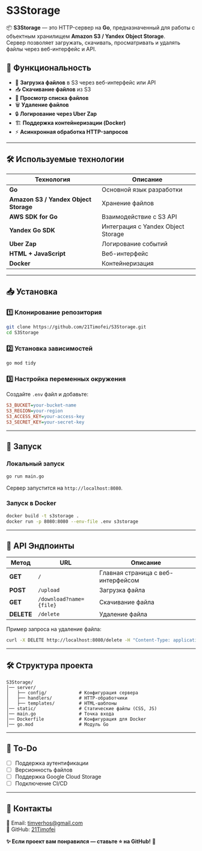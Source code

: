 # **S3Storage**

📦 **S3Storage** — это HTTP-сервер на **Go**, предназначенный для работы с объектным хранилищем **Amazon S3 / Yandex Object Storage**.  
Сервер позволяет загружать, скачивать, просматривать и удалять файлы через веб-интерфейс и API.

## **🚀 Функциональность**
- 📂 **Загрузка файлов** в S3 через веб-интерфейс или API
- 📥 **Скачивание файлов** из S3
- 📃 **Просмотр списка файлов**
- 🗑️ **Удаление файлов**
- 🔒 **Логирование через Uber Zap**
- 🏗 **Поддержка контейнеризации (Docker)**
- ⚡ **Асинхронная обработка HTTP-запросов**

---

## **🛠 Используемые технологии**
| Технология  | Описание  |
|------------|-----------|
| **Go** | Основной язык разработки |
| **Amazon S3 / Yandex Object Storage** | Хранение файлов |
| **AWS SDK for Go** | Взаимодействие с S3 API |
| **Yandex Go SDK** | Интеграция с Yandex Object Storage |
| **Uber Zap** | Логирование событий |
| **HTML + JavaScript** | Веб-интерфейс |
| **Docker** | Контейнеризация |

---

## **📥 Установка**
### **1️⃣ Клонирование репозитория**
```sh
git clone https://github.com/21Timofei/S3Storage.git
cd S3Storage
```

### **2️⃣ Установка зависимостей**
```sh
go mod tidy
```

### **3️⃣ Настройка переменных окружения**
Создайте `.env` файл и добавьте:
```ini
S3_BUCKET=your-bucket-name
S3_REGION=your-region
S3_ACCESS_KEY=your-access-key
S3_SECRET_KEY=your-secret-key
```

---

## **🚀 Запуск**
### **Локальный запуск**
```sh
go run main.go
```
Сервер запустится на `http://localhost:8080`.

### **Запуск в Docker**
```sh
docker build -t s3storage .
docker run -p 8080:8080 --env-file .env s3storage
```

---

## **📡 API Эндпоинты**
| Метод  | URL  | Описание |
|--------|------|----------|
| **GET** | `/` | Главная страница с веб-интерфейсом |
| **POST** | `/upload` | Загрузка файла |
| **GET** | `/download?name={file}` | Скачивание файла |
| **DELETE** | `/delete` | Удаление файла |

Пример запроса на удаление файла:
```sh
curl -X DELETE http://localhost:8080/delete -H "Content-Type: application/json" -d '{"files":["example.txt"]}'
```

---

## **🛠 Структура проекта**
```
S3Storage/
│── server/
│   ├── config/            # Конфигурация сервера
│   ├── handlers/          # HTTP-обработчики
│   ├── templates/         # HTML-шаблоны
│── static/                # Статические файлы (CSS, JS)
│── main.go                # Точка входа
│── Dockerfile             # Конфигурация для Docker
│── go.mod                 # Модуль Go
```

---

## **📝 To-Do**
- [ ] Поддержка аутентификации
- [ ] Версионность файлов
- [ ] Поддержка Google Cloud Storage
- [ ] Подключение CI/CD

---

## **🤝 Контакты**
📧 Email: [timverhos@gmail.com](mailto:timverhos@gmail.com)  
🐙 GitHub: [21Timofei](https://github.com/21Timofei)  

**✨ Если проект вам понравился — ставьте ⭐ на GitHub!** 🚀

